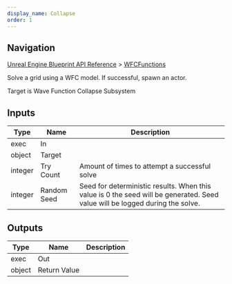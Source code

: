 ```yaml
---
display_name: Collapse
order: 1
---
```

## Navigation

[Unreal Engine Blueprint API Reference](https://dev.epicgames.com/documentation/en-us/unreal-engine/BlueprintAPI) > [WFCFunctions](https://dev.epicgames.com/documentation/en-us/unreal-engine/BlueprintAPI/WFCFunctions)

Solve a grid using a WFC model. If successful, spawn an actor.

Target is Wave Function Collapse Subsystem

## Inputs

| Type | Name | Description |
| --- | --- | --- |
| exec | In |  |
| object | Target |  |
| integer | Try Count | Amount of times to attempt a successful solve |
| integer | Random Seed | Seed for deterministic results. When this value is 0 the seed will be generated. Seed value will be logged during the solve. |

## Outputs

| Type | Name | Description |
| --- | --- | --- |
| exec | Out |  |
| object | Return Value |  |
